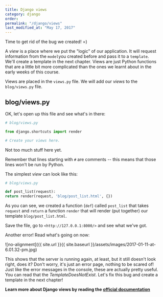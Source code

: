 ```yaml
---
title: Django views
category: django
order: 
permalink: "/django/views"
last_modified_at: "May 17, 2017"
---
```


Time to get rid of the bug we created! =)

A *view* is a place where we put the "logic" of our application. It will request information from the `model`you created before and pass it to a `template`. We'll create a template in the next chapter. Views are just Python functions that are a little bit more complicated than the ones we learnt about in the early weeks of this course.

Views are placed in the `views.py` file. We will add our *views* to the `blog/views.py` file.

## blog/views.py

OK, let's open up this file and see what's in there:

``` python
# blog/views.py

from django.shortcuts import render

# Create your views here.

```

Not too much stuff here yet.

Remember that lines starting with `#` are comments -- this means that those lines won't be run by Python.

The simplest *view* can look like this:

``` python
# blog/views.py

def post_list(request):
return render(request, 'blog/post_list.html', {})
```

As you can see, we created a function (`def`) called `post_list` that takes `request` and `return` a function `render` that will render (put together) our template `blog/post_list.html`.

Save the file, go to `<http://127.0.0.1:8000/>` and see what we've got.

Another error! Read what's going on now:

![no-alignment]({{ site.url }}{{ site.baseurl }}/assets/images/2017-01-11-at-6.01.32-pm.jpg)

This shows that the server is running again, at least, but it still doesn't look right, does it? Don't worry, it's just an error page, nothing to be scared of! Just like the error messages in the console, these are actually pretty useful. You can read that the *TemplateDoesNotExist*. Let's fix this bug and create a template in the next chapter!

**Learn more about Django views by reading the [official documentation](https://docs.djangoproject.com/en/1.10/topics/http/views/)**
